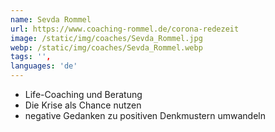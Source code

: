 ```yaml
---
name: Sevda Rommel
url: https://www.coaching-rommel.de/corona-redezeit
image: /static/img/coaches/Sevda_Rommel.jpg
webp: /static/img/coaches/Sevda_Rommel.webp
tags: '',
languages: 'de'
---
```


<ul><li>Life-Coaching und Beratung</li><li>Die Krise als Chance nutzen</li><li>negative Gedanken zu positiven Denkmustern umwandeln</li></ul>